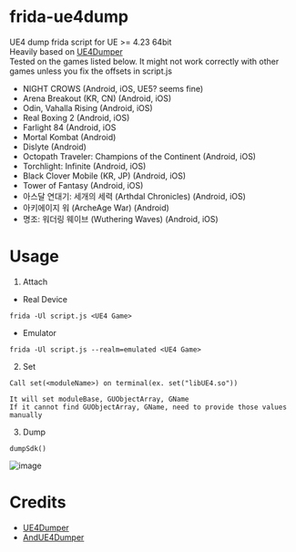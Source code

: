 # frida-ue4dump
UE4 dump frida script for UE >= 4.23 64bit<br>
Heavily based on [UE4Dumper](https://github.com/kp7742/UE4Dumper)<br>
Tested on the games listed below. It might not work correctly with other games unless you fix the offsets in script.js
* NIGHT CROWS (Android, iOS, UE5? seems fine)
* Arena Breakout (KR, CN) (Android, iOS)
* Odin, Vahalla Rising (Android, iOS)
* Real Boxing 2 (Android, iOS)
* Farlight 84 (Android, iOS
* Mortal Kombat (Android)
* Dislyte (Android)
* Octopath Traveler: Champions of the Continent (Android, iOS)
* Torchlight: Infinite (Android, iOS)
* Black Clover Mobile (KR, JP) (Android, iOS)
* Tower of Fantasy (Android, iOS)
* 아스달 연대기: 세개의 세력 (Arthdal Chronicles) (Android, iOS)
* 아키에이지 워 (ArcheAge War) (Android)
* 명조: 워더링 웨이브 (Wuthering Waves) (Android, iOS)

# Usage
1. Attach
- Real Device
```
frida -Ul script.js <UE4 Game>
```
- Emulator
```
frida -Ul script.js --realm=emulated <UE4 Game>
```

2. Set
```
Call set(<moduleName>) on terminal(ex. set("libUE4.so"))

It will set moduleBase, GUObjectArray, GName
If it cannot find GUObjectArray, GName, need to provide those values manually
```

3. Dump
```
dumpSdk()
```

![image](https://github.com/hackcatml/frida-ue4dump/assets/75507443/080cb6ee-8e60-4a45-97e9-ac36a440b136)



# Credits
* [UE4Dumper](https://github.com/kp7742/UE4Dumper)
* [AndUE4Dumper](https://github.com/MJx0/AndUE4Dumper)
